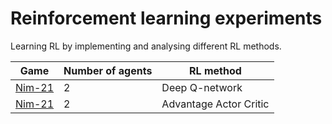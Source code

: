 # Reinforcement learning experiments
Learning RL by implementing and analysing different RL methods.

| Game | Number of agents | RL method |
|-|-|-
| [Nim-21](./nim-dqn/) | 2 | Deep Q-network |
| [Nim-21](./nim-a2c/) | 2 | Advantage Actor Critic |